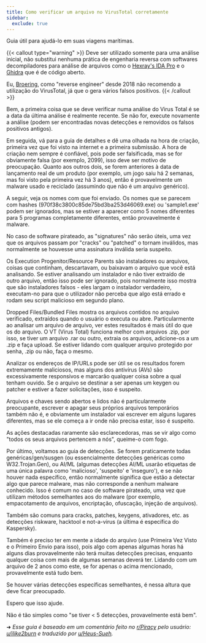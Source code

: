 ```yaml
---
title: Como verificar um arquivo no VirusTotal corretamente
sidebar:
  exclude: true
---
```


Guia útil para ajudá-lo em suas viagens marítimas.

{{< callout type="warning" >}}
Deve ser utilizado somente para uma análise inicial, não substitui nenhuma prática de engenharia reversa com softwares decompiladores para análise de arquivos como o [Hexray's IDA Pro](https://hex-rays.com/ida-pro/) e o [Ghidra](https://github.com/NationalSecurityAgency/ghidra) que é de código aberto.

Eu, [Broering](https://reddit.com/u/gnireorb), como "reverse engineer" desde 2018 não recomendo a utilização do VirusTotal, já que o gera vários falsos positivos.
{{< /callout >}}

Bem, a primeira coisa que se deve verificar numa análise do Virus Total é se a data da última análise é realmente recente. Se não for, execute novamente a análise (podem ser encontradas novas detecções e removidos os falsos positivos antigos).

Em seguida, vá para a guia de detalhes e dê uma olhada na hora de criação, primeira vez que foi visto na internet e a primeira submissão. A hora de criação nem sempre é confiável, pois pode ser falsificada, mas se for obviamente falsa (por exemplo, 2099), isso deve ser motivo de preocupação. Quanto aos outros dois, se forem anteriores à data de lançamento real de um produto (por exemplo, um jogo saiu há 2 semanas, mas foi visto pela primeira vez há 3 anos), então é provavelmente um malware usado e reciclado (assumindo que não é um arquivo genérico).

A seguir, veja os nomes com que foi enviado. Os nomes que se parecem com hashes (970f38c3800c85de75bd3ba253d46069.exe) ou 'sample1.exe' podem ser ignorados, mas se estiver a aparecer como 5 nomes diferentes para 5 programas completamente diferentes, então provavelmente é malware.

No caso de software pirateado, as "signatures" não serão úteis, uma vez que os arquivos passam por "cracks" ou "patched" o tornam inválidos, mas normalmente se houvesse uma assinatura inválida seria suspeito.

Os Execution Progenitor/Resource Parents são instaladores ou arquivos, coisas que continham, descartavam, ou baixavam o arquivo que você está analisando. Se estiver analisando um instalador e não tiver extraído de outro arquivo, então isso pode ser ignorado, pois normalmente isso mostra que são instaladores falsos - eles largam o instalador verdadeiro, executam-no para que o utilizador não perceba que algo está errado e rodam seu script malicioso em segundo plano.

Dropped Files/Bundled Files mostra os arquivos contidos no arquivo verificado, extraídos quando o usuário o executa ou abre. Particularmente ao analisar um arquivo de arquivo, ver estes resultados é mais útil do que os do arquivo. O VT (Virus Total) funciona melhor com arquivos .zip, por isso, se tiver um arquivo .rar ou outro, extraia os arquivos, adicione-os a um .zip e faça upload. Se estiver lidando com qualquer arquivo protegido por senha, .zip ou não, faça o mesmo.

Analizar os endereços de IP/URLs pode ser útil se os resultados forem extremamente maliciosos, mas alguns dos antivírus (AVs) são excessivamente responsivos e marcarão qualquer coisa sobre a qual tenham ouvido. Se o arquivo se destinar a ser apenas um keygen ou patcher e estiver a fazer solicitações, isso é suspeito.

Arquivos e chaves sendo abertos e lidos não é particularmente preocupante, escrever e apagar seus próprios arquivos temporários também não é, e obviamente um instalador vai escrever em alguns lugares diferentes, mas se ele começa a ir onde não precisa estar, isso é suspeito.

As ações destacadas raramente são esclarecedoras, mas se vir algo como "todos os seus arquivos pertencem a nós", queime-o com fogo.

Por último, voltamos ao guia de detecções. Se forem praticamente todas genéricas/gen/susgen (ou essencialmente detecções genéricas como W32.Trojan.Gen), ou AI/ML (algumas detecções AI/ML usarão etiquetas de uma única palavra como 'malicioso', 'suspeito' e 'inseguro'), e se não houver nada específico, então normalmente significa que estão a detectar algo que parece malware, mas não corresponde a nenhum malware conhecido. Isso é comum no caso de software pirateado, uma vez que utilizam métodos semelhantes aos do malware (por exemplo, empacotamento de arquivos, encriptação, ofuscação, injeção de arquivos).

Também são comuns para cracks, patches, keygens, ativadores, etc. as detecções riskware, hacktool e not-a-virus (a última é específica do Kaspersky).

Também é preciso ter em mente a idade do arquivo (use Primeira Vez Visto e o Primeiro Envio para isso), pois algo com apenas algumas horas há alguns dias provavelmente não terá muitas detecções precisas, enquanto qualquer coisa com mais de algumas semanas deverá ter. Lidando com um arquivo de 2 anos como este, se for apenas o acima mencionado, provavelmente está tudo bem.

Se houver várias detecções específicas semelhantes, é nessa altura que deve ficar preocupado.

Espero que isso ajude.

Não é tão simples como "se tiver < 5 detecções, provavelmente está bem".

➜ _Esse guia é baseado em um comentário feito no [r/Piracy](https://reddit.com/r/Piracy) pelo usuário: [u/ilike2burn](https://reddit.com/u/ilike2burn) e traduzido por [u/Heus-Sueh](https://tesseract.lemmy.eco.br/u/Heus_Sueh@lemmy.dbzer0.com)._